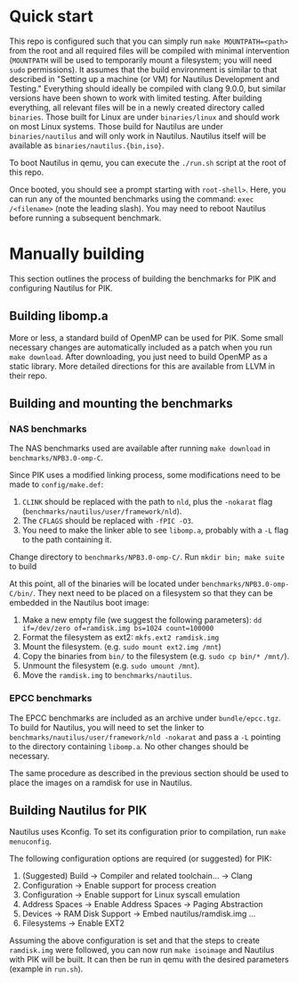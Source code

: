 # Quick start
This repo is configured such that you can simply run `make MOUNTPATH=<path>` from the root and all required files will be compiled with minimal intervention (`MOUNTPATH` will be used to temporarily mount a filesystem; you will need `sudo` permissions). It assumes that the build environment is similar to that described in "Setting up a machine (or VM) for Nautilus Development and Testing." Everything should ideally be compiled with clang 9.0.0, but similar versions have been shown to work with limited testing. After building everything, all relevant files will be in a newly created directory called `binaries`. Those built for Linux are under `binaries/linux` and should work on most Linux systems. Those build for Nautilus are under `binaries/nautilus` and will only work in Nautilus. Nautilus itself will be available as `binaries/nautilus.{bin,iso}`.

To boot Nautilus in qemu, you can execute the `./run.sh` script at the root of this repo.

Once booted, you should see a prompt starting with `root-shell>`. Here, you can run any of the mounted benchmarks using the command: `exec /<filename>` (note the leading slash). You may need to reboot Nautilus before running a subsequent benchmark.

# Manually building
This section outlines the process of building the benchmarks for PIK and configuring Nautilus for PIK.

## Building libomp.a

More or less, a standard build of OpenMP can be used for PIK. Some small necessary changes are automatically included as a patch when you run `make download`. After downloading, you just need to build OpenMP as a static library. More detailed directions for this are available from LLVM in their repo.

## Building and mounting the benchmarks

### NAS benchmarks

The NAS benchmarks used are available after running `make download` in `benchmarks/NPB3.0-omp-C`.

Since PIK uses a modified linking process, some modifications need to be made to `config/make.def`:

  1. `CLINK` should be replaced with the path to `nld`, plus the `-nokarat` flag (`benchmarks/nautilus/user/framework/nld`).
  2. The `CFLAGS` should be replaced with `-fPIC -O3`.
  3. You need to make the linker able to see `libomp.a`, probably with a `-L` flag to the path containing it.

Change directory to `benchmarks/NPB3.0-omp-C/`. Run `mkdir bin; make suite` to build

At this point, all of the binaries will be located under `benchmarks/NPB3.0-omp-C/bin/`. They next need to be placed on a filesystem so that they can be embedded in the Nautilus boot image:

  1. Make a new empty file (we suggest the following parameters): `dd if=/dev/zero of=ramdisk.img bs=1024 count=100000`
  2. Format the filesystem as ext2: `mkfs.ext2 ramdisk.img`
  3. Mount the filesystem. (e.g. `sudo mount ext2.img /mnt`)
  4. Copy the binaries from `bin/` to the filesystem (e.g. `sudo cp bin/* /mnt/`).
  5. Unmount the filesystem (e.g. `sudo umount /mnt`).
  6. Move the `ramdisk.img` to `benchmarks/nautilus`.

### EPCC benchmarks

The EPCC benchmarks are included as an archive under `bundle/epcc.tgz`. To build for Nautilus, you will need to set the linker to `benchmarks/nautilus/user/framework/nld -nokarat` and pass a `-L` pointing to the directory containing `libomp.a`. No other changes should be necessary.

The same procedure as described in the previous section should be used to place the images on a ramdisk for use in Nautilus.

## Building Nautilus for PIK

Nautilus uses Kconfig. To set its configuration prior to compilation, run `make menuconfig`.

The following configuration options are required (or suggested) for PIK:

  1. (Suggested) Build -> Compiler and related toolchain... -> Clang
  2. Configuration -> Enable support for process creation
  3. Configuration -> Enable support for Linux syscall emulation
  4. Address Spaces -> Enable Address Spaces -> Paging Abstraction
  5. Devices -> RAM Disk Support -> Embed nautilus/ramdisk.img ...
  6. Filesystems -> Enable EXT2

Assuming the above configuration is set and that the steps to create `ramdisk.img` were followed, you can now run `make isoimage` and Nautilus with PIK will be built. It can then be run in qemu with the desired parameters (example in `run.sh`).
